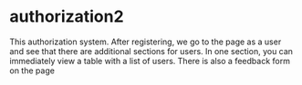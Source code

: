 # authorization2
This authorization system. After registering, we go to the page as a user and see that there are additional sections for users. In one section, you can immediately view a table with a list of users. There is also a feedback form on the page
